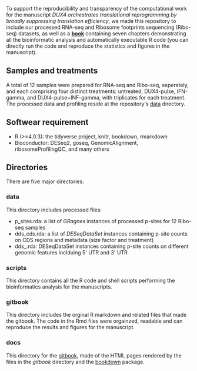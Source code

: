To support the reproducibility and transparency of the computational work for the manuscript _DUX4 orchestrates translational reprogramming by broadly suppressing translation efficiency_, we made this repository to include our processed RNA-seq and Ribosome footprints sequencing (Ribo-seq) datasets, as well as a [__book__](https://FredHutch.github.io/DUX4-IFNg-ribosome-footprints) containing seven chapters demonstrating all the bioinformatic analysis and automatically executable R code (you can directly run the code and reproduce the statistics and figures in the manuscript).

## Samples and treatments
A total of 12 samples were prepared for RNA-seq and Ribo-seq, seperately, and each comprising four distinct treatments: untreated, DUX4-pulse, IFN-gamma, and DUX4-pulse+INF-gamma, with triplicates for each treatment. The processed data and profiling reside at the repository's [data](https://github.com/FredHutch/DUX4-IFNg-ribosome-footprints/data) directory. 

## Softwear requirement
* R (>=4.0.3): the tidyverse project, knitr, bookdown, rmarkdown
* Bioconductor: DESeq2, goseq, GenomicAlignment, ribosomeProfilingQC, and many others

## Directories
There are five major directories:

### data 
This directory includes processed files:
* p_sites.rda: a list of _GRagnes_ instances of processed p-sites for 12 Ribo-seq samples
* dds_cds.rda: a list of _DESeqDataSet_ instances containing p-site counts on CDS regions and metadata (size factor and treatment)
* dds_.rda: DESeqDataSet instances containing p-site counts on different genomic features inclduing 5' UTR and 3' UTR


### scripts
This directory contains all the R code and shell scripts performing the bioinformatics analysis for the manuscripts. 

### gitbook
This directory includes the orginal R markdown and related files that made the gitbook. The code in the Rmd files were orgainzed, readable and can reproduce the results and figures for the manuscript.

### docs
This directory for the [gitbook](https://FredHutch.github.io/DUX4-IFNg-ribosome-footprints), made of the HTML pages rendered by the files in the _gitbook_ directory and the [bookdown](https://bookdown.org) package.



